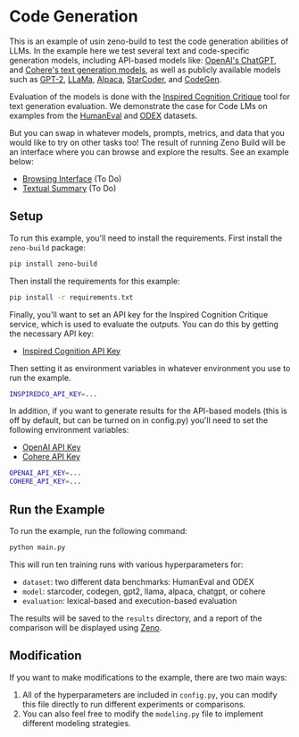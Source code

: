 # Code Generation

This is an example of usin zeno-build to test the code generation abilities of LLMs.
In the example here we test several text and code-specific generation models, including API-based models like:
[OpenAI's ChatGPT](https://openai.com/blog/gpt-3-apps/), and
[Cohere's text generation models](https://cohere.ai/generate),
as well as publicly available models such as
[GPT-2](https://huggingface.co/gpt2),
[LLaMa](https://huggingface.co/decapoda-research/llama-7b-hf),
[Alpaca](https://huggingface.co/chavinlo/alpaca-native),
[StarCoder](https://huggingface.co/bigcode/starcoder),
and [CodeGen](https://huggingface.co/Salesforce/codegen2-16B).

Evaluation of the models is done with the
[Inspired Cognition Critique](https://docs.inspiredco.ai/critique/) tool for text generation evaluation.
We demonstrate the case for Code LMs on examples from the
[HumanEval](https://github.com/openai/human-eval) and [ODEX](https://github.com/zorazrw/odex) datasets.

But you can
swap in whatever models, prompts, metrics, and data that you would like to try on
other tasks too! The result of running Zeno Build will be an interface where you
can browse and explore the results. See an example below:

* [Browsing Interface](https://zeno-ml-codegen-report.hf.space) (To Do)
* [Textual Summary](report/) (To Do)

## Setup

To run this example, you'll need to install the requirements.
First install the `zeno-build` package:

```bash
pip install zeno-build
```

Then install the requirements for this example:

```bash
pip install -r requirements.txt
```

Finally, you'll want to set an API key for the Inspired Cognition Critique
service, which is used to evaluate the outputs. You can do this by getting
the necessary API key:

* [Inspired Cognition API Key](https://dashboard.inspiredco.ai)

Then setting it as environment variables in whatever environment you use to
run the example.

```bash
INSPIREDCO_API_KEY=...
```

In addition, if you want to generate results for the API-based models (this
is off by default, but can be turned on in config.py) you'll
need to set the following environment variables:

* [OpenAI API Key](https://openai.com/blog/openai-api/)
* [Cohere API Key](https://cohere.ai/)

```bash
OPENAI_API_KEY=...
COHERE_API_KEY=...
```

## Run the Example

To run the example, run the following command:

```bash
python main.py
```

This will run ten training runs with various hyperparameters for:

* `dataset`: two different data benchmarks: HumanEval and ODEX
* `model`: starcoder, codegen, gpt2, llama, alpaca, chatgpt, or cohere
* `evaluation`: lexical-based and execution-based evaluation

The results will be saved to the `results` directory, and a report of the
comparison will be displayed using [Zeno](https://zenoml.com/).

## Modification

If you want to make modifications to the example, there are two main ways:

1. All of the hyperparameters are included in `config.py`, you can modify this
   file directly to run different experiments or comparisons.
2. You can also feel free to modify the `modeling.py` file to implement different
   modeling strategies.
